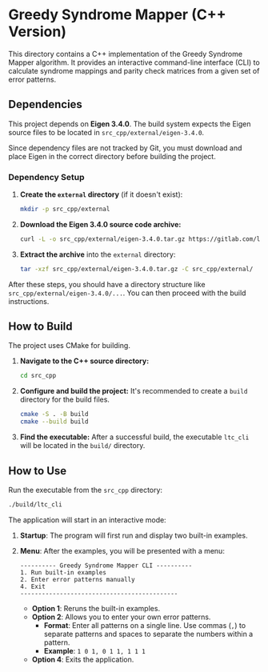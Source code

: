 # Greedy Syndrome Mapper (C++ Version)

This directory contains a C++ implementation of the Greedy Syndrome Mapper algorithm. It provides an interactive command-line interface (CLI) to calculate syndrome mappings and parity check matrices from a given set of error patterns.

## Dependencies

This project depends on **Eigen 3.4.0**. The build system expects the Eigen source files to be located in `src_cpp/external/eigen-3.4.0`.

Since dependency files are not tracked by Git, you must download and place Eigen in the correct directory before building the project.

### Dependency Setup

1.  **Create the `external` directory** (if it doesn't exist):
    ```sh
    mkdir -p src_cpp/external
    ```

2.  **Download the Eigen 3.4.0 source code archive:**
    ```sh
    curl -L -o src_cpp/external/eigen-3.4.0.tar.gz https://gitlab.com/libeigen/eigen/-/archive/3.4.0/eigen-3.4.0.tar.gz
    ```

3.  **Extract the archive** into the `external` directory:
    ```sh
    tar -xzf src_cpp/external/eigen-3.4.0.tar.gz -C src_cpp/external/
    ```

After these steps, you should have a directory structure like `src_cpp/external/eigen-3.4.0/...`. You can then proceed with the build instructions.

## How to Build

The project uses CMake for building. 

1.  **Navigate to the C++ source directory:**
    ```sh
    cd src_cpp
    ```

2.  **Configure and build the project:**
    It's recommended to create a `build` directory for the build files.
    ```sh
    cmake -S . -B build
    cmake --build build
    ```

3.  **Find the executable:**
    After a successful build, the executable `ltc_cli` will be located in the `build/` directory.

## How to Use

Run the executable from the `src_cpp` directory:

```sh
./build/ltc_cli
```

The application will start in an interactive mode:

1.  **Startup**: The program will first run and display two built-in examples.
2.  **Menu**: After the examples, you will be presented with a menu:

    ```
    ---------- Greedy Syndrome Mapper CLI ----------
    1. Run built-in examples
    2. Enter error patterns manually
    4. Exit
    --------------------------------------------
    ```

    -   **Option 1**: Reruns the built-in examples.
    -   **Option 2**: Allows you to enter your own error patterns.
        -   **Format**: Enter all patterns on a single line. Use commas (`,`) to separate patterns and spaces to separate the numbers within a pattern.
        -   **Example**: `1 0 1, 0 1 1, 1 1 1`
    -   **Option 4**: Exits the application.

